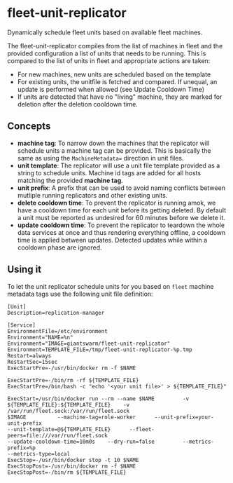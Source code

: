 # fleet-unit-replicator

Dynamically schedule fleet units based on available fleet machines.

The fleet-unit-replicator compiles from the list of machines in fleet and the provided configuration a list of units that needs to be running. This is compared to the list of units in fleet and appropriate actions are taken:

* For new machines, new units are scheduled based on the template
* For existing units, the unitfile is fetched and compared. If unequal, an update is performed when allowed (see Update Cooldown Time)
* If units are detected that have no "living" machine, they are marked for deletion after the deletion cooldown time.


## Concepts

 * __machine tag__: To narrow down the machines that the replicator will schedule units a machine tag can be provided. This is basically the same as using the `MachineMetadata=` direction in unit files.
 * __unit template__: The replicator will use a unit file template provided as a string to schedule units. Machine id tags are added for all hosts matching the provided __machine tag__.
 * __unit prefix__: A prefix that can be used to avoid naming conflicts between mutliple running replicators and other existing units.
 * __delete cooldown time__: To prevent the replicator is running amok, we have a cooldown time for each unit before its getting deleted. By default a unit must be reported as undesired for 60 minutes before we delete it.
 * __update cooldown time__: To prevent the replicator to teardown the whole data services at once and thus rendering everything offline, a cooldown time is applied between updates. Detected updates while within a cooldown phase are ignored.

## Using it

To let the unit replicator schedule units for you based on `fleet` machine
metadata tags use the following unit file definition:
```
[Unit]
Description=replication-manager

[Service]
EnvironmentFile=/etc/environment
Environment="NAME=%n"
Environment="IMAGE=giantswarm/fleet-unit-replicator"
Environment=TEMPLATE_FILE=/tmp/fleet-unit-replicator-%p.tmp
Restart=always
RestartSec=15sec
ExecStartPre=-/usr/bin/docker rm -f $NAME

ExecStartPre=-/bin/rm -rf ${TEMPLATE_FILE}
ExecStartPre=/bin/bash -c "echo '<your unit file>' > ${TEMPLATE_FILE}"

ExecStart=/usr/bin/docker run --rm --name $NAME         -v
${TEMPLATE_FILE}:${TEMPLATE_FILE}    -v /var/run/fleet.sock:/var/run/fleet.sock
$IMAGE          --machine-tag=role-worker      --unit-prefix=your-unit-prefix
--unit-template=@${TEMPLATE_FILE}      --fleet-peers=file:///var/run/fleet.sock
--update-cooldown-time=10m0s    --dry-run=false         --metrics-prefix=%p
--metrics-type=local
ExecStop=-/usr/bin/docker stop -t 10 $NAME
ExecStopPost=-/usr/bin/docker rm -f $NAME
ExecStopPost=-/bin/rm ${TEMPLATE_FILE}
```

